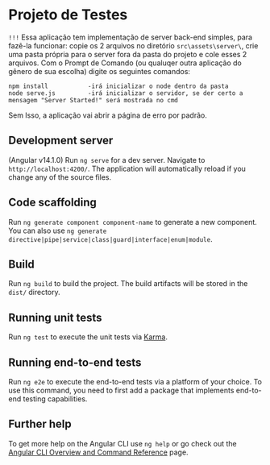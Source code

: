 # Projeto de Testes

`!!!` Essa aplicação tem implementação de server back-end simples, para fazê-la funcionar: copie os 2 arquivos no diretório ``` src\assets\server\ ```, crie uma pasta própria para o server fora da pasta do projeto e cole esses 2 arquivos. Com o Prompt de Comando (ou qualuqer outra aplicação do gênero de sua escolha) digite os seguintes comandos:  
```
npm install           -irá inicializar o node dentro da pasta
node serve.js         -irá inicializar o servidor, se der certo a mensagem "Server Started!" será mostrada no cmd
```  
Sem Isso, a aplicação vai abrir a página de erro por padrão.

## Development server

(Angular v14.1.0) Run `ng serve` for a dev server. Navigate to `http://localhost:4200/`. The application will automatically reload if you change any of the source files.

## Code scaffolding

Run `ng generate component component-name` to generate a new component. You can also use `ng generate directive|pipe|service|class|guard|interface|enum|module`.

## Build

Run `ng build` to build the project. The build artifacts will be stored in the `dist/` directory.

## Running unit tests

Run `ng test` to execute the unit tests via [Karma](https://karma-runner.github.io).

## Running end-to-end tests

Run `ng e2e` to execute the end-to-end tests via a platform of your choice. To use this command, you need to first add a package that implements end-to-end testing capabilities.

## Further help

To get more help on the Angular CLI use `ng help` or go check out the [Angular CLI Overview and Command Reference](https://angular.io/cli) page.
